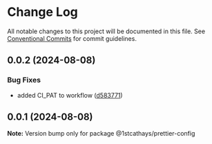 # Change Log

All notable changes to this project will be documented in this file.
See [Conventional Commits](https://conventionalcommits.org) for commit guidelines.

## 0.0.2 (2024-08-08)


### Bug Fixes

* added CI_PAT to workflow ([d583771](https://github.com/1stcathays/ui-devkit/commit/d583771b71ab059a92abf49b63df1e98fe3f39da))





## 0.0.1 (2024-08-08)

**Note:** Version bump only for package @1stcathays/prettier-config
